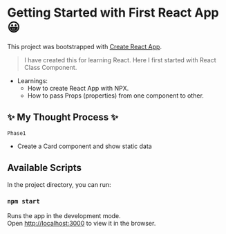 # Getting Started with First React App 😀

This project was bootstrapped with [Create React App](https://github.com/facebook/create-react-app).

> I have created this for learning React. Here I first started with React Class Component.
 
* Learnings: 
    * How to create React App with NPX.
    * How to pass Props (properties) from one component to other.
## ✨ My Thought Process ✨
```
Phase1
```
+ Create a Card component and show static data


## Available Scripts

In the project directory, you can run:

### `npm start`

Runs the app in the development mode.\
Open [http://localhost:3000](http://localhost:3000) to view it in the browser.
